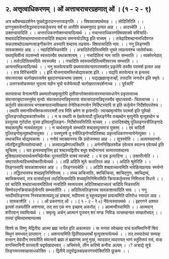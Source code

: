 ## २. अत्तृत्वाधिकरणम् । ओं अत्ताचराचरग्रहणात् ओं । (१ - २ - ९)
अत्र थवैषम्यप्रदर्शनेन पूपक्षोद्धारादनन्तरसङ्गतिः । । विषयवाक्यार्थमाह । । सोदितिरिति । ।
प्रागनुक्तत्वेनासिद्धस्यादनकर्तृत्वस्य सर्वं वा अत्तीति कथमनुवाद इत्यत आह । । आदच्चेति । ।
उक्तन्यायादिति । । अन्तरधिकरणोक्तन्यायादित्यर्थः । । नचान्तराधिकरणविषयवाक्ये सवित्रादि-
शब्दवददितिशब्दस्याभावात्तत्रादिति शब्दस्य समन्वयोऽसिद्ध इति वाच्यम् । ।
तत्रेद्रादिशब्दानामधिदैवगत सकलशब्दोपलक्षणत्वाङ्गीकारेण अस्यापि शब्दस्य तढयाय-
विषयत्वादिति भावः । । ननु लिङ्गमपि सावकाशमत आह । । नह्यदितिभिन्नस्येति । ।
अत्रादितेरदितित्वमिति भूयते त्वप्रत्ययश्च जातेर्वाचकः यथापृथिवीत्वं तदसम्भवे स्वरूपस्यैव
यथाकाशत्वम् । । नचादितित्वं नाम जातिः सम्भवति । । व्यक्तेरभेदात् । । ततोऽदितित्वमदितेः
स्वरूपमेव । । नचादिति स्वरूपमदितित्वमीश्वरस्य सम्भवति । । अत्यन्तभिन्नत्वादित्यर्थः । । ननु
सतयेत्यत्रापि प्रथमयासंवत्सरपरामर्शात् प्रकृतेपि तस्यैव परामर्श इत्यत आह । । तत्र विरिचस्येति
। । इति योजनायामस्तिचोद्यावकाश इति । । यद्यपि सतयेत्यत्र स इत्यस्य संवत्सराख्य
चर्ल्गखपरत्वमेव बृहदारण्यकभाष्य उक्तम् । । यद्यद्ब्रह्मासृजर्ज्ज्ञं, तत्तदत्ति जनार्दन इति स्मृतेः
। । उत्तरत्रसोकामयत भूयत्या यज्ञेन भूयो यजेयेत्यादौ चर्ल्गखपरत्वदर्शनाच्च । । पूर्वत्रापि'

सतयावाचा येनात्मनेति प्रथमातोत्त्हमृत्युतोपि तृतीयान्तोक्तसंवत्सरस्याव्यवधानेन प्रकृतत्वाच्च
संवत्सरसृष्टारमत्तुमेव मृत्योः संवत्सरादनान्निवृत्ततया संवत्सरादनान्निवृत्तस्यैव सृष्टत्वस्यो-
चितत्वाच्च । । कर्तुरपि संवत्सरस्य भगवक्त्यातज्यविवक्षया तेनेतिकरणत्वेन निर्दिष्टस्यापि स इति
कर्तृत्वेन निर्देशोपपत्तेश्च । । तथापि समानविभक्तिकत्वपरामर्शे तत्र मिति भ्रमेण स इत्यनदि-
त्याख्यमृत्योरेव परामर्श इति पूर्वपक्षे पुल्लिङ्गचोद्यावकाशोस्त्वेव । । न च तथापि स ऐक्षतेत्यादौ
पुल्लिङ्गेनैव तच्छब्देन मृत्पुनेति मृत्युशब्देन च प्रस्तुतया गुरोर्दाराः पूज्या इतिवत्पुल्लिङ्ग-
निर्देशोपपत्तिरिति वाच्यम् । । दारादिशब्देषु पुल्लिङ्गस्त्रीलिङ्गादेः शब्दसत्पुतैव नत्वर्थसापुता । । न
चार्थसापुत्वे सम्भवति शब्दसापुत्वमात्रं युक्तम् । । एवं चादितौ पुल्लिङ्गोमृत्युशब्दोप्ययुक्तः । ।
परमपुरुषे तु स्त्रीलिङ्गोप्यदितिशब्दः प्रकृत्यधिकरणन्यायेनेत्पुक्तः । । तथाचास्ति चोद्यावकाशः । ।
नन्वेवं व्याख्यानस्य किं प्रयोजनमत आह । । सूत्रस्येति । । अल्पस्यवानवे-
त्येतद्विरुद्धमित्यतोव्याचष्टे । । अस्वातञ्ज्येणाल्पस्थिति । । अनेननिखिलस्यैक एवेत्यत्र स्वतन्त्र
एवेत्यर्थ इति सूचितम् । । यत इत्यस्यावृत्तिम् इदं शब्दस्यद्वितीय बभूव शब्देनान्वयं
साम्परापशब्दस्य मुक्तिप्रलयाभावार्थत्वमभिप्रेत्यैकः पुरस्तादिति वाक्यं व्याचष्टे । । य एक
इत्यादिना । । उक्तरीत्येति । । सष्टापातेत्यादिभाष्योक्तरीत्येत्यर्थः । । तर्हि अदिति श्रुतेः
कलतिरत आह । । अदिति श्रुतेरिति । । लिङ्गस्यापि सावकाशत्वमत आह । । लिङ्गस्यचेति । ।
अदिति शब्दवाच्यत्वमिति भावेहित्वप्रत्ययः स्मर्यन्ते । । तद्धितभावश्च शब्दप्रवृत्तिनिमित्तम् । ।
तच्च कचिजातिः, क्वचित्किया, क्वचिद्गुणः, क्वचिद्रव्यं, क्वचिक्त्यरूपं, तत्र यत्सर्वातृत्त्वं
तददितित्वमदिति शच्यवृत्तिनिमित्तमिति क्रियाकर्तृत्वस्य निमित्तत्वं विधत्ते । । एवं चादिति
शब्दवाच्यत्वमदितित्वं नत्वदिति स्वरूपत्वम् अदितिशब्दवाच्यत्वं चादिति भिन्नस्यत्पिं
विष्णोरदनक्रियाकर्तृत्वेनापि सम्भवतीति । । अदितित्वलिङ्गस्य सावकाशत्वादिति भावः । । ननु
भवदीयलिङ्गस्य निरवकाशत्वप्रयु;त्हं प्राबल्यं, मदीयस्य तु वहुत्वप्रयुक्तं प्रावल्यमिति प्रतिरोधः
स्यादत आह । । सावकाशेति । ।
। । ओं प्रकरणात् ओं । । ( १ - २ - रे ०)
नैवेत्यस्यायमर्थः । । इहगगने अश्यत इत्यशं तन्नयतीति अशनाया, तत् तत एकं मनः
इच्छाम् अकरोत् । । आत्मन्वीस्यामिति । । आत्मवान् शरीरवान् स्यामित्यर्थः । । समृत्युः अर्चन्
आत्मानं पूजयन् शरं मण्डः निविडः तत्समहन्यत समहतोभवत् । । तस्यां पृथिव्यामश्राम्यत्क्य

शिश्ये सः विष्णुः मेद्वितीयः आत्मा ब्रह्म जायेत इति अकामयत । सः मनसा स्वेच्छया वाचं
वलभिमानिनीं श्रियं मिथुनं समभवत् प्राप्तवान् । । अशनायामिति द्वितीयाप्रथमार्थे
मृत्युरशनायेत्यर्थः । । तत् तस्यादेव्यां सम्यक् वत्सान् देवादीन् रमयतीति संवत्सरो ब्रह्मा तं
ब्रह्माणम् अत्तुं मुखं, व्याददात् व्यदारयत् भाणं स्तुतिरूपं रावं, वाक् वागभिमानिनी
सरस्वती चर्द्व्यखादभवत् । अभिमंस्ये, लीन करिष्ये कनीयः अल्पम् । ।? अत्राद्ये सूत्रे
लिङ्गरूपस्वपक्षसाधकोक्तिः । । द्वितीये तदुपोद्वलकप्रकरणस्योक्तिरिति छूक्रमः । ।
 